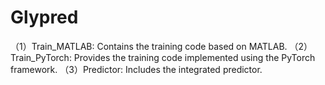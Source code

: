 # Glypred

（1）Train_MATLAB: Contains the training code based on MATLAB.
（2）Train_PyTorch: Provides the training code implemented using the PyTorch framework.
（3）Predictor: Includes the integrated predictor.
